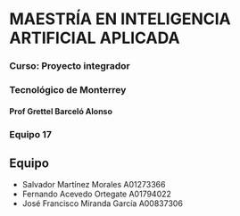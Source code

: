 # MAESTRÍA EN INTELIGENCIA ARTIFICIAL APLICADA
### Curso: Proyecto integrador
### Tecnológico de Monterrey
#### Prof Grettel Barceló Alonso
### Equipo 17

## Equipo
- Salvador Martínez Morales A01273366
- Fernando Acevedo Ortegate A01794022
- José Francisco Miranda García A00837306
